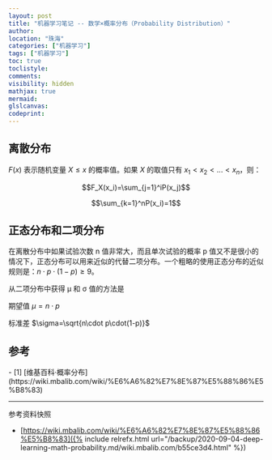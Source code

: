 ```yaml
---
layout: post
title: "机器学习笔记 -- 数学×概率分布（Probability Distribution）"
author:
location: "珠海"
categories: ["机器学习"]
tags: ["机器学习"]
toc: true
toclistyle:
comments:
visibility: hidden
mathjax: true
mermaid:
glslcanvas:
codeprint:
---
```



## 离散分布

$F(x)$ 表示随机变量 $X\leq x$ 的概率值。如果 $X$ 的取值只有 $x_1 < x_2 < ... < x_n$，则：

$$F_X(x_i)=\sum_{j=1}^iP(x_j)$$

$$\sum_{k=1}^nP(x_i)=1$$


## 正态分布和二项分布

在离散分布中如果试验次数 n 值非常大，而且单次试验的概率 p 值又不是很小的情况下，正态分布可以用来近似的代替二项分布。一个粗略的使用正态分布的近似规则是：$n\cdot p\cdot(1-p)\geq9$。

从二项分布中获得 μ 和 σ 值的方法是

期望值 $\mu=n\cdot p$

标准差 $\sigma=\sqrt{n\cdot p\cdot(1-p)}$


## 参考

<div id="refer-anchor-1"></div>
- [1] [维基百科·概率分布](https://wiki.mbalib.com/wiki/%E6%A6%82%E7%8E%87%E5%88%86%E5%B8%83)



<hr class='reviewline'/>
<p class='reviewtip'><script type='text/javascript' src='{% include relref.html url="/assets/reviewjs/blogs/2020-09-04-deep-learning-math-probability.md.js" %}'></script></p>
<font class='ref_snapshot'>参考资料快照</font>

- [https://wiki.mbalib.com/wiki/%E6%A6%82%E7%8E%87%E5%88%86%E5%B8%83]({% include relrefx.html url="/backup/2020-09-04-deep-learning-math-probability.md/wiki.mbalib.com/b55ce3d4.html" %})
